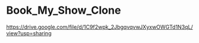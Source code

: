 # Book_My_Show_Clone

https://drive.google.com/file/d/1C9f2wpk_2JbgqvqvwJXyxwOWGTd1N3qL/view?usp=sharing
